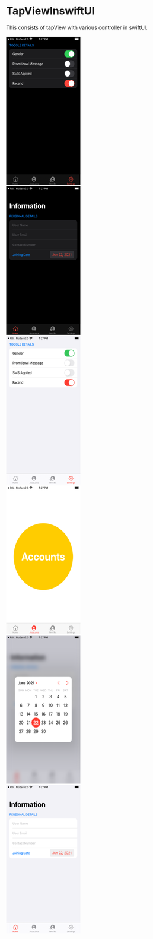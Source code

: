 # TapViewInswiftUI
This consists of tapView with various controller in swiftUI.<br>
<br>
<img src = "https://github.com/mksmanish/TapViewInswiftUI/blob/main/Screenshots/Simulator%20Screen%20Shot%20-%20iPhone%208%20-%202021-06-22%20at%2019.27.04.png" width="200" height="400" ><br>
<img src = "https://github.com/mksmanish/TapViewInswiftUI/blob/main/Screenshots/Simulator%20Screen%20Shot%20-%20iPhone%208%20-%202021-06-22%20at%2019.27.09.png" width="200" height="400" ><br>
<img src = "https://github.com/mksmanish/TapViewInswiftUI/blob/main/Screenshots/Simulator%20Screen%20Shot%20-%20iPhone%208%20-%202021-06-22%20at%2019.27.18.png" width="200" height="400" ><br>
<img src = "https://github.com/mksmanish/TapViewInswiftUI/blob/main/Screenshots/Simulator%20Screen%20Shot%20-%20iPhone%208%20-%202021-06-22%20at%2019.27.25.png" width="200" height="400" ><br>
<img src = "https://github.com/mksmanish/TapViewInswiftUI/blob/main/Screenshots/Simulator%20Screen%20Shot%20-%20iPhone%208%20-%202021-06-22%20at%2019.27.30.png" width="200" height="400" ><br>
<img src = "https://github.com/mksmanish/TapViewInswiftUI/blob/main/Screenshots/Simulator%20Screen%20Shot%20-%20iPhone%208%20-%202021-06-22%20at%2019.27.34.png" width="200" height="400" ><br>
<br>

